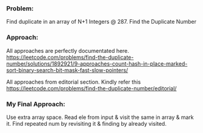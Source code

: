 ### Problem: 
Find duplicate in an array of N+1 Integers
@ 287. Find the Duplicate Number

### Approach:

All approaches are perfectly documentated here.  
https://leetcode.com/problems/find-the-duplicate-number/solutions/1892921/9-approaches-count-hash-in-place-marked-sort-binary-search-bit-mask-fast-slow-pointers/

All approaches from editorial section.
Kindly refer this https://leetcode.com/problems/find-the-duplicate-number/editorial/

### My Final Approach:

Use extra array space. Read ele from input & visit the same in array & mark it. Find repeated num by revisiting it & finding by already visited.

